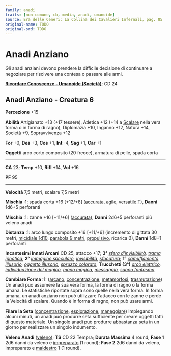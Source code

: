 ```yaml
---
family: anadi
traits: [non comune, cb, media, anadi, umanoide]
source: Era delle Ceneri: La Collina dei Cavalieri Infernali, pag. 85
original-name: TODO
original-srd: TODO
---
```


# Anadi Anziano

Gli anadi anziani devono prendere la difficile decisione di continuare a
negoziare per risolvere una contesa o passare alle armi.

**[Ricordare Conoscenze - Umanoide (Società)](/azioni/abilita/ricordare-conoscenze)**:
CD 24

## Anadi Anziano - Creatura 6

**Percezione** +15

**Abilità** Artigianato +13 (+17 tessere), Atletica +12 (+14 a
[Scalare](/azioni/scalare) nella vera forma o in forma di ragno), Diplomazia
+10, Inganno +12, Natura +14, Società +9, Sopravvivenza +12

**For** +0, **Des** +3, **Cos** +1, **Int** -4, **Sag** +1, **Car** +1

**Oggetti** arco corto composito (20 frecce), armatura di pelle, spada corta

---

**CA** 23; **Temp** +10, **Rifl** +14, **Vol** +16

**PF** 95

---

**Velocità** 7,5 metri, scalare 7,5 metri

**Mischia** :1: spada corta +16 \[+12/+8] ([accurata](/tratti/accurata),
[agile](/tratti/agile), [versatile T](/tratti/versatile)), **Danni** 1d6+5
perforanti

**Mischia** :1: zanne +16 \[+11/+6] ([accurata](/tratti/accurata)), **Danni**
2d6+5 perforanti più veleno anadi

**Distanza** :1: arco lungo composito +16 \[+11/+6] (incremento di gittata 30
metri, [micidiale 1d10](/tratti/micidiale),
[parabola 9 metri](/tratti/parabola), [propulsivo](/tratti/propulsiva), ricarica
0), **Danni** 1d8+1 perforanti

**Incantesimi Innati Arcani** CD 25, attacco +17; **3°**
_[sfera d'invisibilità](/incantesimi/sfera-dinvisibilita),
[trama ipnotica](/incantesimi/trama-ipnotica);_ **2°**
_[immagine speculare](/incantesimi/immagine-speculare),
[invisibilità](/incantesimi/invisibilita), [sfocatura](/incantesimi/sfocatura)_;
**1°** _[camuffamento illusorio](/incantesimi/camuffamento-illusorio),
[oggetto illusorio](/incantesimi/oggetto-illusorio),
[spruzzo colorato](/incantesimi/spruzzo-colorato)_; **Trucchetti (3°)**
_[arco elettrico](/incantesimi/arco-elettrico),_
_[individuazione del magico](/incantesimi/individuazione-del-magico),
[mano magica](/incantesimi/mano-magica), [messaggio](/incantesimi/messaggio),
[suono fantasma](/incantesimi/suono-fantasma)_

**Cambiare Forma** :1: ([arcano](/tratti/arcano),
[concentrazione](/tratti/concentrazione), [metamorfosi](/tratti/metamorfosi),
[trasmutazione](/tratti/trasmutazione)) Un anadi può assumere la sua vera forma,
la forma di ragno o la forma umana. Le statistiche riportate sopra sono quelle
nella vera forma. In forma umana, un anadi anziano non può utilizzare l'attacco
con le zanne e perde la Velocità di scalare. Quando è in forma di ragno, non può
usare armi.

**Filare la Seta** ([concentrazione](/tratti/concentrazione),
[esplorazione](/tratti/esplorazione), [maneggiare](/tratti/maneggiare))
Impiegando alcuni minuti, un anadi può produrre seta sufficiente per creare
oggetti fatti di questo materiale. Un singolo anadi può produrre abbastanza seta
in un giorno per realizzare un singolo indumento.

**Veleno Anadi** ([veleno](/tratti/veleno)); **TS** CD 22 Tempra; **Durata
Massima** 4 round; **Fase 1** 2d6 danni da veleno e
[impreparato](/condizioni/impreparato) (1 round); **Fase 2** 2d6 danni da
veleno, impreparato e [maldestro](/condizioni/maldestro) 1 (1 round).
